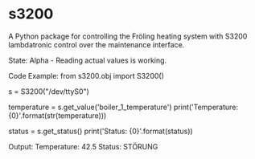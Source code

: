s3200
=====

A Python package for controlling the Fröling heating system with S3200 lambdatronic control over the maintenance interface.

State: Alpha - Reading actual values is working. 


Code Example:
  from s3200.obj import S3200()
  
  s = S3200("/dev/ttyS0")
  
  temperature = s.get\_value('boiler\_1\_temperature')
  print('Temperature: {0}'.format(str(temperature)))
  
  status = s.get_status()
  print('Status: {0}'.format(status))
  
  
Output:
  Temperature: 42.5
  Status: STÖRUNG
